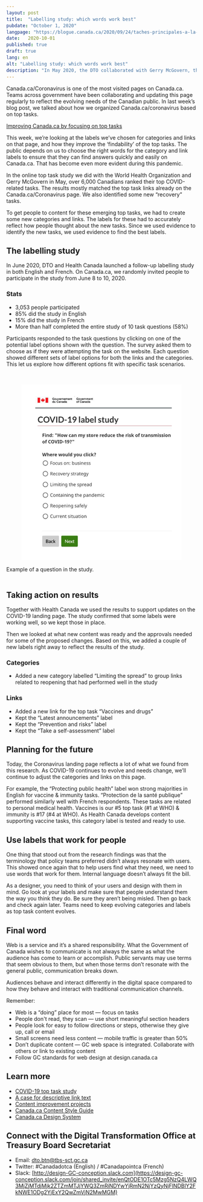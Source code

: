 ```yaml
---
layout: post
title:  "Labelling study: which words work best"
pubdate: "October 1, 2020"
langpage: "https://blogue.canada.ca/2020/09/24/taches-principales-a-la-COVID-19.html"
date:   2020-10-01
published: true
draft: true
lang: en
alt: "Labelling study: which words work best"
description: "In May 2020, the DTO collaborated with Gerry McGovern, the World Health Organization (WHO), Health Canada and the Public Health Agency of Canada on a study to identify people’s top COVID-19 tasks on Canada.ca."
---
```

Canada.ca/Coronavirus is one of the most visited pages on Canada.ca. Teams across government have been collaborating and updating this page regularly to reflect the evolving needs of the Canadian public. In last week’s blog post, we talked about how we organized Canada.ca/coronavirus based on top tasks. 

[Improving Canada.ca by focusing on top tasks](https://blog.canada.ca/2020/09/24/COVID-top-tasks.html)

This week, we’re looking at the labels we’ve chosen for categories and links on that page, and how they improve the ‘findability’ of the top tasks. The public depends on us to choose the right words for the category and link labels to ensure that they can find answers quickly and easily on Canada.ca. That has become even more evident during this pandemic. 

In the online top task study we did with the World Health Organization and Gerry McGovern in May, over 6,000 Canadians ranked their top COVID-related tasks. The results mostly matched the top task links already on the Canada.ca/Coronavirus page. We also identified some new “recovery” tasks. 

To get people to content for these emerging top tasks, we had to create some new categories and links. The labels for these had to accurately reflect how people thought about the new tasks.  Since we used evidence to identify the new tasks, we used evidence to find the best labels. 

## The labelling study

In June 2020, DTO and Health Canada launched a follow-up labelling study in both English and French. On Canada.ca, we randomly invited people to participate in the study from June 8 to 10, 2020.  

### Stats
* 3,053 people participated 
* 85% did the study in English 
* 15% did the study in French
* More than half completed the entire study of 10 task questions (58%)

Participants responded to the task questions by clicking on one of the potential label options shown with the question. The survey asked them to choose as if they were attempting the task on the website.  Each question showed different sets of label options for both the links and the categories. This let us explore how different options fit with specific task scenarios. 

<br><figure>
<img class="img-responsive border" alt="Find: How can my store reduce the risk of transmission of COVID-19? Where would you click? Options include: Focus on : business, Recovery strategy, Limiting the spread, Containing the pandemic, Reopening safely, and Current situation"
src="/images/label.png" width="700">
</figure>
<figcaption>Example of a question in the study.</figcaption>
<br>

## Taking action on results
Together with Health Canada we used the results to support updates on the COVID-19 landing page. The study confirmed that some labels were working well, so we kept those in place. 

Then we looked at what new content was ready and the approvals needed for some of the proposed changes. Based on this, we added a couple of new labels right away to reflect the results of the study.

### Categories

* Added a new category labelled  “Limiting the spread” to group links related to reopening that had performed well in the study

### Links

* Added a new link for the top task “Vaccines and drugs”
* Kept the “Latest announcements” label
* Kept the “Prevention and risks” label
* Kept the “Take a self-assessment” label

## Planning for the future 

Today, the Coronavirus landing page reflects a lot of what we found from this research. As COVID-19 continues to evolve and needs change, we’ll continue to adjust the categories and links on this page.

For example, the “Protecting public health” label won strong majorities in English for vaccine & immunity tasks. “Protection de la santé publique” performed similarly well with French respondents. These tasks are related to personal medical health. Vaccines is our #5 top task (#1 at WHO) & immunity is #17 (#4 at WHO). As Health Canada develops content supporting vaccine tasks,  this category label is tested and ready to use. 

## Use labels that work for people

One thing that stood out from the research findings was that the terminology that policy teams preferred didn’t always resonate with users. This showed once again that to help users find what they need, we need to use words that work for them. Internal language doesn’t always fit the bill.

As a designer, you need to think of your users and design with them in mind. Go look at your labels and make sure that people understand them the way you think they do. Be sure they aren’t being misled. Then go back and check again later. Teams need to keep evolving categories and labels as top task content evolves.  

## Final word

Web is a service and it’s a shared responsibility. What the Government of Canada wishes to communicate is not always the same as what the audience has come to learn or accomplish. Public servants may use terms that seem obvious to them, but when those terms don’t resonate with the general public, communication breaks down. 

Audiences behave and interact differently in the digital space compared to how they behave and interact with traditional communication channels. 

Remember:

* Web is a “doing” place for most — focus on tasks
* People don't read, they scan — use short meaningful section headers
* People look for easy to follow directions or steps, otherwise they give up, call or email
* Small screens need less content — mobile traffic is greater than 50%
* Don’t duplicate content — GC web space is integrated. Collaborate with others or link to existing content
* Follow GC standards for web design at design.canada.ca

## Learn more

* [COVID-19 top task study](https://blog.canada.ca/2020/09/24/COVID-top-tasks.html)
* [A case for descriptive link text](https://blog.canada.ca/2020/05/26/descriptive-link-text.html)
* [Content improvement projects](https://blog.canada.ca/pages/project-overview.html)
* [Canada.ca Content Style Guide](https://www.canada.ca/en/treasury-board-secretariat/services/government-communications/canada-content-style-guide.html)
* [Canada.ca Design System](https://www.canada.ca/en/government/about/design-system.html)


## Connect with the Digital Transformation Office at Treasury Board Secretariat

* Email: [dto.btn@tbs-sct.gc.ca](mailto:dto.btn@tbs-sct.gc.ca)
* Twitter: #Canadadotca (English) / #Canadapointca (French)
* Slack: [http://design-GC-conception.slack.com](https://design-gc-conception.slack.com/join/shared_invite/enQtODE1OTc5Mzg5NzQ4LWQ3MjZjMTdjMjk2ZTZmMTJjYWQ3ZmRiNDYwYjRmN2NjYzQyNjFlNDBlY2FkNWE1ODg2YjExY2QwZmVjN2MwMGM)

